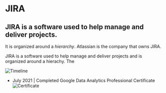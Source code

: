 # JIRA


## JIRA is a software used to help manage and deliver projects.
It is organized around a *hierarchy*.
Atlassian is the company that owns JIRA.


JIRA is a software used to help manage and deliver projects and is organized around a hierachy.
The 

![Timeline](https://github.com/RosanaFSS/Timeline/blob/R-coding/giphy.gif)



* July 2021   | Completed Google Data Analytics Professional Certificate ![Certificate](https://github.com/RosanaFSS/Timeline/blob/main/CERTIFICATE_LANDING_PAGE_M474NZHHYG43.jpeg)

